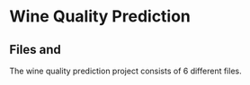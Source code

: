 # Wine Quality Prediction


## Files and 
The wine quality prediction project consists of 6 different files. 